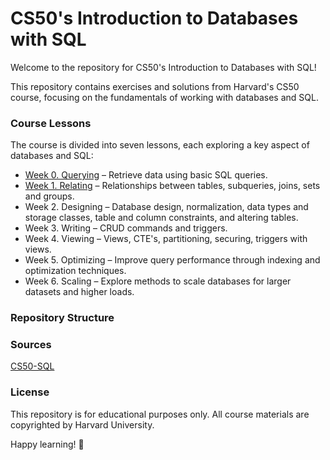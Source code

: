 # CS50's Introduction to Databases with SQL
Welcome to the repository for CS50's Introduction to Databases with SQL!

This repository contains exercises and solutions from Harvard's CS50 course, focusing on the fundamentals of working with databases and SQL.

### Course Lessons
The course is divided into seven lessons, each exploring a key aspect of databases and SQL:

- [Week 0. Querying](https://github.com/PanosChatzi/CS50-SQL/tree/main/Week%200.%20Querying) – Retrieve data using basic SQL queries.
- [Week 1. Relating](https://github.com/PanosChatzi/CS50-SQL/tree/main/Week%201.%20Relating) – Relationships between tables, subqueries, joins, sets and groups.
- Week 2. Designing – Database design, normalization, data types and storage classes, table and column constraints, and altering tables.
- Week 3. Writing – CRUD commands and triggers.
- Week 4. Viewing – Views, CTE's, partitioning, securing, triggers with views.
- Week 5. Optimizing – Improve query performance through indexing and optimization techniques.
- Week 6. Scaling – Explore methods to scale databases for larger datasets and higher loads.

### Repository Structure

### Sources
[CS50-SQL](https://cs50.harvard.edu/sql/2024/)

### License
This repository is for educational purposes only. All course materials are copyrighted by Harvard University.

Happy learning! 🚀

